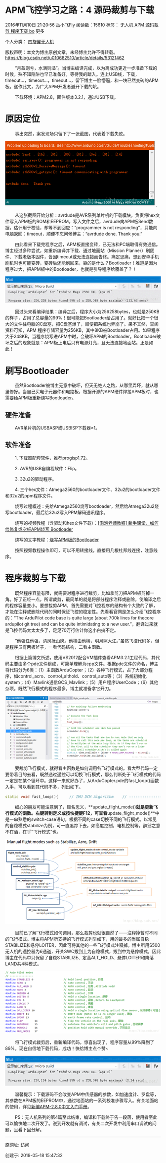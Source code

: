 # APM飞控学习之路：4 源码裁剪与下载

2016年11月10日 21:20:56 [岳小飞Fly](https://me.csdn.net/u010682510) 阅读数：15610 标签： [无人机 APM 源码裁剪 程序下载 bo](https://so.csdn.net/so/search/s.do?q=%E6%97%A0%E4%BA%BA%E6%9C%BA%20APM%20%E6%BA%90%E7%A0%81%E8%A3%81%E5%89%AA%20%E7%A8%8B%E5%BA%8F%E4%B8%8B%E8%BD%BD%20bo&t=blog) 更多

个人分类： [四旋翼无人机](https://blog.csdn.net/u010682510/article/category/6495885)

版权声明：本文为博主原创文章，未经博主允许不得转载。 https://blog.csdn.net/u010682510/article/details/53121462

        “月盈则亏，水满则溢”。当博主编译完成，以为离成功更近一步准备下载的时候，殊不知陷阱也早已准备好，等待我的踏入。连上USB线，下载，timeout...，timeout...，timeout...，留下博主一脸懵逼，和一块已然变砖的APM板。遂作此文，为广大APM开发者避开下载的坑。

        下载环境：APM2.8，固件版本3.2.1，通过USB下载。

  

# 原因定位

  

        事出突然，案发现场只留下了一张截图，代表着下载失败。

![](assets/1558165652-2c6b9611c415e85c6f28caabfc93ddbf.png)

        从这张截图开始分析：avrdude是AVR系列单片机的下载模块，负责将hex文件写入APM板的ROM和EEPROM。写入文件之后，avrdude向APM板Send数据，估计用于校验，却等不到回应：“programmer is not responding”，只能向电脑返回：timeout，顺便不忘问候博主：“avrdude done. Thank you.”  

        由此看来下载完程序之后，APM板直接变砖，已无法和PC端取得有效通信。博主经过多种尝试，如重新编译并下载、通过地面站（Mission Planner）刷固件、下载老版本固件，皆因timeout或无法连接而告终。痛定思痛，想到安卓手机刷机时也可能变砖，变砖后还能刷回来，靠的是什么？Bootloader！难道是因为程序过大，把APM板中的Bootloader，也就是引导程序给覆盖了？！  

![](assets/1558165652-159cdfc14b741635e5e7c989445fe23a.png)  

        回过头来看编译结果：编译之后，程序大小为256258bytes，也就是250KB的样子，占用了总容量的99%！很可能把Bootloader给占用了。就好比把一个很大的文件往电脑的C盘塞，把C盘塞爆了，顺便把系统也弄崩了。果不其然，查阅资料可知，APM 程序存储容量为256KB，其中8KB被Bootloader占用。如果程序大于248KB，当程序烧写进APM中时，会破坏APM的Bootloader。Bootloader破坏之后的现象就是：APM板上电后只有电源灯亮，且无法连接地面站。正是如此！  

  

# 刷写Bootloader

  

        虽然Bootloader被博主无意中破坏，但天无绝人之路，从哪里弄坏，就从哪里修好。当自己买电子元器件和电路板，根据开源的APM硬件焊接APM板时，也需要给APM板重新烧写Bootloader。

## 硬件准备

        AVR单片机的USBASP或USBISP下载器×1。

## 软件准备

        1\. 下载器配套软件，推荐progisp1.72。

        2\. AVR的USB自编程软件：Flip。

        3\. 32u2的驱动程序。

        4\. 三个hex文件：Atmega2560的bootloader文件、32u2的bootloader文件和32u2的ppm程序文件。

        烧写过程概述：先给Atmega2560烧写bootloader，然后给Atmega32u2烧写bootloader，最后给32u2写入PPM解码通讯程序。  

        烧写的视频教程（含驱动和hex文件下载）：[\[泡泡老师教程\] 新手课堂，如何给修复或空板APM烧写 Bootloader](http://www.moz8.com/thread-36382-1-1.html)  

        烧写的文字教程：[烧写APM板的Bootloader](http://wenku.baidu.com/link?url=FeCEeDEweVtMLChCU7iUZtq8ry1d25ZhkFsWDyAAMHsKWm0-qyIew5brZVTHfyi9YPApl53lJ5kLeE4iJt622Z91XOP-s3KJ8pBbUC8aJGG)

        按照视频教程操作即可，可以不用转接线，直接用几根杜邦线连接，注意线序。

  

# 程序裁剪与下载

  

        既然程序容量有限，就需要对程序进行裁剪，比如拿剪刀把APM板剪掉一角。好了正经一点，所谓裁剪，最简单的就是将部分程序注释或删除，使编译之后的程序容量变小。要想裁剪APM，首先需要对飞控程序的结构有个大致的了解，才能在注释或删除代码的同时保证飞控的稳定性。先看看官网是怎么介绍飞控程序的：“The ArduPilot code base is quite large (about 700k lines for thecore ardupilot git tree) and can be quite intimidating to a new user.”，翻译过来就是飞控代码太太太多了，足足70万行估计你这小白搞不定。

        “他强任他强，清风抚山岗。他横由他横，明月照大江。”虽然飞控代码多，但是程序员有两板斧子，一看代码结构，二看主函数。

        根据上篇博文所述，使用VS2012配合VM插件查看APM3.2.1工程代码，其代码主要由多个pde文件组成，可简单理解为cpp文件。根据pde文件的命名，博主将代码分为6类：（1）主函数ArduCopter；（2）各种飞行模式，占了大部分程序，如control\_acro、control\_althold、control\_auto等；（3）系统初始化system；（4）Mavlink通信GCS\_Mavlink；（5）用户程序UserCode；（6）其他杂项。既然飞行模式的程序最多，博主就准备拿它开刀。

![](assets/1558165652-0b30c477ddb7a031af81b0f060bf2d79.png)  

        要裁剪飞行模式，就得看主函数是如何调用各飞行模式的。看大型代码一定要带着目的去看，既然通过遥控可以切换飞行模式，那么判断处于飞行模式的代码一定是在某个循环中。这样一来就好办了，从ArduCopter.pde的fast_loop()函数入手，可以看到其代码不多，列出如下。

```cpp
static void fast_loop(){     // IMU DCM Algorithm    // --------------------    read_AHRS();     // run low level rate controllers that only require IMU data    attitude_control.rate_controller_run();    #if FRAME_CONFIG == HELI_FRAME    update_heli_control_dynamics();#endif //HELI_FRAME     // write out the servo PWM values    // ------------------------------    set_servos_4();     // Inertial Nav    // --------------------    read_inertia();     // run the attitude controllers    update_flight_mode();     // optical flow    // --------------------#if OPTFLOW == ENABLED    if(g.optflow_enabled) {        update_optical_flow();    }#endif  // OPTFLOW == ENABLED }
```

        细心的朋友可能注意到了，顾名思义，**update\_flight\_mode()**就是更新飞行模式的函数。右键转到定义或按快捷键F12，可查看**update\_flight\_mode()**中是一串熟悉的switch-case语句，根据不同的case切换不同的飞行模式。以常见的自稳模式stabilize为例，可一直追踪下去，如高度控制，电机控制等。醉翁之意不在酒，在乎“飞行模式”也。

![](assets/1558165652-f43cd75c08d2c366246cb4c6c15cf3bf.png)  

        目前已了解飞行模式如何调用，那么裁剪也就很自然了——注释掉暂时不同的飞行模式。博主将APM所支持的飞行模式列举如下，用的最多的当属自稳STABILIZE和悬停LOITER，因此可将其他的一些飞行模式注释掉。博主所用S500无人机的遥控器为6通道，开关SWC拨到上为自稳模式，拨到中为悬停模式，因此博主在代码中只保留了自稳STABILIZE、定高ALT_HOLD、悬停LOITER和降落LAND共4种模式。

![](assets/1558165652-4edd4fa8029c9ff70903c4797f4e70ba.png)  

        将飞行模式裁剪后，重新编译代码，惊喜出现了，程序容量从99%降到了89%。现在自信地下载代码，成功！快给博主点个赞~

![](assets/1558165652-851531a85dbe0571eb2f31c9c665f128.png)  

        温馨提示：下载源码不会改变APM中传感器的参数，如加速度计、罗盘等，其参数在APM板的EEPROM中，通过地面站的一系列校准步骤写入。有关地面站的使用，详见[新编APM-2.8.0中文入门手册](http://download.csdn.net/detail/u010682510/9671035)。  

        PS：无人机系列的第4篇至此结束，编译和下载终于告一段落，使用者至此可以愉快地二次开发了。说到开发就有调试，有关二次开发中利用串口调试的问题，且看下回分解。

---------------------------------------------------


原网址: [访问](https://blog.csdn.net/u010682510/article/details/53121462)

创建于: 2019-05-18 15:47:32


